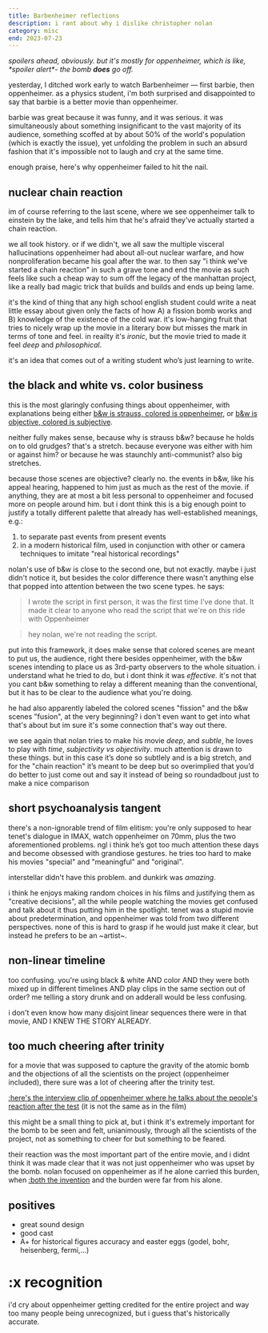 ```yaml
---
title: Barbenheimer reflections
description: i rant about why i dislike christopher nolan
category: misc
end: 2023-07-23
---
```


_spoilers ahead, obviously. but it's mostly for oppenheimer, which is like, \*spoiler alert\*- the bomb **does** go off._

yesterday, I ditched work early to watch Barbenheimer — first barbie, then oppenheimer. 
as a physics student, i'm both surprised and disappointed to say that barbie is a better movie than oppenheimer. 

barbie was great because it was funny, and it was serious. 
it was simultaneously about something insignificant to the vast majority of its audience, something scoffed at by about 50% of the world's population (which is exactly the issue), yet unfolding the problem in such an absurd fashion that it's impossible not to laugh and cry at the same time.

enough praise, here's why oppenheimer failed to hit the nail.

## nuclear chain reaction

im of course referring to the last scene, where we see oppenheimer talk to einstein by the lake, and tells him that he's afraid they've actually started a chain reaction. 

we all took history. or if we didn't, we all saw the multiple visceral hallucinations oppenheimer had about all-out nuclear warfare, and how nonproliferation became his goal after the war. 
to then say "i think we've started a chain reaction" in such a grave tone and end the movie as such feels like such a cheap way to sum off the legacy of the manhattan project, like a really bad magic trick that builds and builds and ends up being lame. 

it's the kind of thing that any high school english student could write a neat little essay about given only the facts of how A) a fission bomb works and B) knowledge of the existence of the cold war. 
it's low-hanging fruit that tries to nicely wrap up the movie in a literary bow but misses the mark in terms of tone and feel. 
in reailty it's _ironic_, but the movie tried to made it feel _deep_ and _philosophical_.

it's an idea that comes out of a writing student who’s just learning to write.

## the black and white vs. color business

this is the most glaringly confusing things about oppenheimer, with explanations being either  [b&w is strauss, colored is oppenheimer](https://www.insider.com/why-oppenheimer-has-black-and-white-color-scenes-explanation-2023-7), or [b&w is objective, colored is subjective](https://screenrant.com/oppenheimer-movie-black-white-color-differences-changes-explained/). 

neither fully makes sense, because why is strauss b&w? 
because he holds on to old grudges? that's a stretch. 
because everyone was either with him or against him? or because he was staunchly anti-communist? also big stretches.

because those scenes are objective? clearly no.
the events in b&w, like his appeal hearing, happened to him just as much as the rest of the movie. 
if anything, they are at most a bit less personal to oppenheimer and focused more on people around him. 
but i dont think this is a big enough point to justify a totally different palette that already has well-established meanings, e.g.:
1. to separate past events from present events
2. in a modern historical film, used in conjunction with other or camera techniques to imitate "real historical recordings"

nolan's use of b&w is close to the second one, but not exactly.
maybe i just didn't notice it, but besides the color difference there wasn't anything else that popped into attention between the two scene types.
he says:

> I wrote the script in first person, it was the first time I've done that.
> It made it clear to anyone who read the script that we're on this ride with Oppenheimer

> hey nolan, we're not reading the script. 

put into this framework, it does make sense that colored scenes are meant to put us, the audience, right there besides oppenheimer, with the b&w scenes intending to place us as 3rd-party observers to the whole situation. 
i understand what he tried to do, but i dont think it was _effective._
it's not that you cant b&w something to relay a different meaning than the conventional, but it has to be clear to the audience what you're doing.

he had also apparently labeled the colored scenes "fission" and the b&w scenes "fusion", at the very beginning? 
i don't even want to get into what that's about but im sure it's some connection that's way out there.

we see again that nolan tries to make his movie _deep_, and _subtle_, he loves to play with _time_, _subjectivity vs objectivity_.
much attention is drawn to these things. but in this case it’s done so subtlely and is a big stretch, and for the "chain reaction" it’s meant to be deep but so overimplied that you’d do better to just come out and say it instead of being so roundadbout just to make a nice comparison

## short psychoanalysis tangent

there's a non-ignorable trend of film elitism: you're only supposed to hear tenet's dialogue in IMAX, watch oppenheimer on 70mm, plus the two aforementioned problems.
ngl i think he’s got too much attention these days and become obsessed with grandiose gestures. 
he tries too hard to make his movies "special" and "meaningful" and "original". 

interstellar didn't have this problem.
and dunkirk was _amazing_. 

i think he enjoys making random choices in his films and justifying them as "creative decisions", all the while people watching the movies get confused and talk about it thus putting him in the spotlight. 
tenet was a stupid movie about predetermination, and oppenheimer was told from two different perspectives. 
none of this is hard to grasp if he would just make it clear, but instead he prefers to be an ~artist~.

## non-linear timeline

too confusing. 
you're using black & white AND color AND they were both mixed up in different timelines AND play clips in the same section out of order? 
me telling a story drunk and on adderall would be less confusing.

i don't even know how many disjoint linear sequences there were in that movie, AND I KNEW THE STORY ALREADY.

## too much cheering after trinity

for a movie that was supposed to capture the gravity of the atomic bomb and the objections of all the scientists on the project (oppenheimer included), there sure was a lot of cheering after the trinity test. 

[:here's the interview clip of oppenheimer where he talks about the people's reaction after the test](https://www.youtube.com/watch?v=lb13ynu3Iac&pp=ygUdb3BwZW5oZWltZXIgaSBhbSBiZWNvbWUgZGVhdGg%3D)
(it is not the same as in the film)

this might be a small thing to pick at, but i think it's extremely important for the bomb to be seen and felt, unianimously, through all the scientists of the project, not as something to cheer for but something to be feared.

their reaction was the most important part of the entire movie, and i didnt think it was made clear that it was not just oppenheimer who was upset by the bomb. 
nolan focused on oppenheimer as if he alone carried this burden, when [:both the invention](#recognition) and the burden were far from his alone. 


## positives

- great sound design
- good cast
- A+ for historical figures accuracy and easter eggs (godel, bohr, heisenberg, fermi,...)

# :x recognition

i'd cry about oppenheimer getting credited for the entire project and way too many people being unrecognized, but i guess that's historically accurate. 
